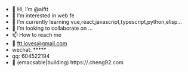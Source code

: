 - 👋 Hi, I’m @aiftt
- 👀 I’m interested in web fe
- 🌱 I’m currently learning vue,react,javascript,typescript,python,elisp...
- 💞️ I’m looking to collaborate on ...
- 📫 How to reach me 
- :email: ftt.loves@gmail.com
- wechat: *****
- qq: 604522194
- 💁 (emacsable|building) https://.cheng92.com

<!---
aiftt/aiftt is a ✨ special ✨ repository because its `README.md` (this file) appears on your GitHub profile.
You can click the Preview link to take a look at your changes.
--->
